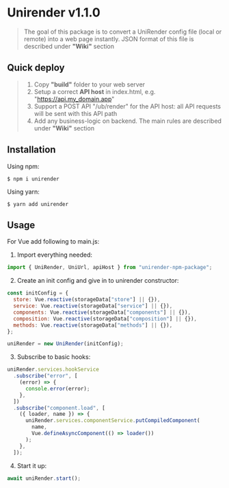 # Unirender v1.1.0

> The goal of this package is to convert a UniRender config file (local or remote)
> into a web page instantly. JSON format of this file is described under **"Wiki"** section


## Quick deploy
> 1. Copy **"build"** folder to your web server
> 2. Setup a correct **API host** in index.html, e.g. "https://api.my_domain.app"
> 3. Support a POST API "/ub/render" for the API host: all API requests will be sent with this API path
> 4. Add any business-logic on backend. The main rules are described under **"Wiki"** section


## Installation

Using npm:

```shell
$ npm i unirender
```

Using yarn:

```shell
$ yarn add unirender
```

## Usage

For Vue add following to main.js:

1. Import everything needed:

```js
import { UniRender, UniUrl, apiHost } from "unirender-npm-package";
```

2. Create an init config and give in to unirender constructor:

```js
const initConfig = {
  store: Vue.reactive(storageData["store"] || {}),
  service: Vue.reactive(storageData["service"] || {}),
  components: Vue.reactive(storageData["components"] || {}),
  composition: Vue.reactive(storageData["composition"] || {}),
  methods: Vue.reactive(storageData["methods"] || {}),
};

uniRender = new UniRender(initConfig);
```

3. Subscribe to basic hooks:

```js
uniRender.services.hookService
  .subscribe("error", [
    (error) => {
      console.error(error);
    },
  ])
  .subscribe("component.load", [
    ({ loader, name }) => {
      uniRender.services.componentService.putCompiledComponent(
        name,
        Vue.defineAsyncComponent(() => loader())
      );
    },
  ]);
```

4. Start it up:

```js
await uniRender.start();
```
